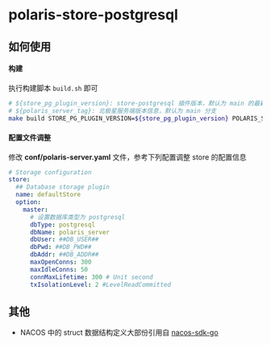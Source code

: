 # polaris-store-postgresql

## 如何使用

#### 构建

执行构建脚本 `build.sh` 即可

```bash
# ${store_pg_plugin_version}: store-postgresql 插件版本，默认为 main 的最新 commit
# ${polaris_server_tag}: 北极星服务端版本信息，默认为 main 分支
make build STORE_PG_PLUGIN_VERSION=${store_pg_plugin_version} POLARIS_SERVER_VERSION=${polaris_server_tag}
```

#### 配置文件调整

修改 **conf/polaris-server.yaml** 文件，参考下列配置调整 store 的配置信息

```yaml
# Storage configuration
store:
  ## Database storage plugin
  name: defaultStore
  option:
    master:
      # 设置数据库类型为 postgresql
      dbType: postgresql
      dbName: polaris_server
      dbUser: ##DB_USER##
      dbPwd: ##DB_PWD##
      dbAddr: ##DB_ADDR##
      maxOpenConns: 300
      maxIdleConns: 50
      connMaxLifetime: 300 # Unit second
      txIsolationLevel: 2 #LevelReadCommitted
```


## 其他

- NACOS 中的 struct 数据结构定义大部份引用自 [nacos-sdk-go](https://github.com/nacos-group/nacos-sdk-go)